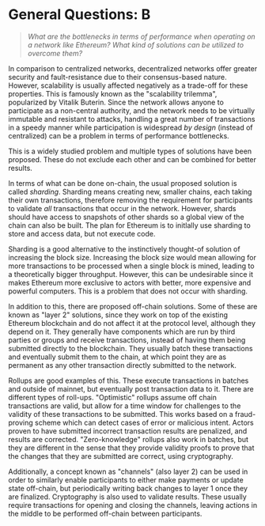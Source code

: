# General Questions: B

> _What are the bottlenecks in terms of performance when operating on a network like Ethereum? What kind of solutions can be utilized to overcome them?_

In comparison to centralized networks, decentralized networks offer greater security and fault-resistance due to their consensus-based nature. However, scalability is usually affected negatively as a trade-off for these properties. This is famously known as the "scalability trilemma", popularized by Vitalik Buterin. Since the network allows anyone to participate as a non-central authority, and the network needs to be virtually immutable and resistant to attacks, handling a great number of transactions in a speedy manner while participation is widespread _by design_ (instead of centralized) can be a problem in terms of performance bottlenecks.

This is a widely studied problem and multiple types of solutions have been proposed. These do not exclude each other and can be combined for better results.

In terms of what can be done on-chain, the usual proposed solution is called _sharding_. Sharding means creating new, smaller chains, each taking their own transactions, therefore removing the requirement for participants to validate _all_ transactions that occur in the network. However, shards should have access to snapshots of other shards so a global view of the chain can also be built. The plan for Ethereum is to initlally use sharding to store and access data, but not execute code.

Sharding is a good alternative to the instinctively thought-of solution of increasing the block size. Increasing the block size would mean allowing for more transactions to be processed when a single block is mined, leading to a theoretically bigger throughput. However, this can be undesirable since it makes Ethereum more exclusive to actors with better, more expensive and powerful computers. This is a problem that does not occur with sharding.

In addition to this, there are proposed off-chain solutions. Some of these are known as "layer 2" solutions, since they work on top of the existing Ethereum blockchain and do not affect it at the protocol level, although they depend on it. They generally have components which are run by third parties or groups and receive transactions, instead of having them being submitted directly to the blockchain. They usually batch these transactions and eventually submit them to the chain, at which point they are as permanent as any other transaction directly submitted to the network.

Rollups are good examples of this. These execute transactions in batches and outside of mainnet, but eventually post transaction data to it. There are different types of roll-ups. "Optimistic" rollups assume off chain transactions are valid, but allow for a time window for challenges to the validity of these transactions to be submitted. This works based on a fraud-proving scheme which can detect cases of error or malicious intent. Actors proven to have submitted incorrect transaction results are penalized, and results are corrected. "Zero-knowledge" rollups also work in batches, but they are different in the sense that they provide validity proofs to prove that the changes that they are submitted are correct, using cryptography.

Additionally, a concept known as "channels" (also layer 2) can be used in order to similarly enable participants to either make payments or update state off-chain, but periodically writing back changes to layer 1 once they are finalized. Cryptography is also used to validate results. These usually require transactions for opening and closing the channels, leaving actions in the middle to be performed off-chain between participants.
